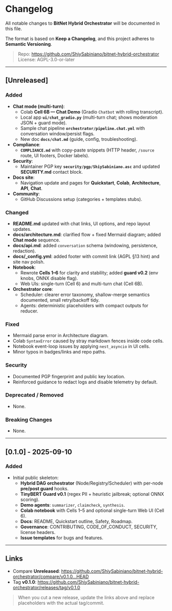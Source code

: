 # Changelog
All notable changes to **BitNet Hybrid Orchestrator** will be documented in this file.

The format is based on **Keep a Changelog**, and this project adheres to **Semantic Versioning**.

> Repo: https://github.com/ShiySabiniano/bitnet-hybrid-orchestrator  
> License: AGPL-3.0-or-later

---

## [Unreleased]
### Added
- **Chat mode (multi-turn)**:
  - Colab **Cell 6B — Chat Demo** (Gradio `Chatbot` with rolling transcript).
  - Local app **`ui/chat_gradio.py`** (multi-turn chat; shows moderation JSON + guard mode).
  - Sample chat pipeline **`orchestrator/pipeline.chat.yml`** with conversation window/persist flags.
  - New doc **`docs/chat.md`** (guide, config, troubleshooting).
- **Compliance**:
  - **`COMPLIANCE.md`** with copy-paste snippets (HTTP header, `/source` route, UI footers, Docker labels).
- **Security**:
  - Maintainer PGP key **`security/pgp/ShiySabiniano.asc`** and updated **SECURITY.md** contact block.
- **Docs site**:
  - Navigation update and pages for **Quickstart**, **Colab**, **Architecture**, **API**, **Chat**.
- **Community**:
  - GitHub Discussions setup (categories + templates stubs).

### Changed
- **README.md** updated with chat links, UI options, and repo layout updates.
- **docs/architecture.md**: clarified flow + fixed Mermaid diagram; added **Chat mode** sequence.
- **docs/api.md**: added `conversation` schema (windowing, persistence, redaction).
- **docs/_config.yml**: added footer with commit link (AGPL §13 hint) and site nav polish.
- **Notebook**:
  - Rewrote **Cells 1–6** for clarity and stability; added **guard v0.2** (env knobs, ONNX disable flag).
  - Web UIs: single-turn (Cell 6) and multi-turn chat (Cell 6B).
- **Orchestrator core**:
  - Scheduler: clearer error taxonomy, shallow-merge semantics documented, small retry/backoff tidy.
  - Agents: deterministic placeholders with compact outputs for reducer.

### Fixed
- Mermaid parse error in Architecture diagram.
- Colab `SyntaxError` caused by stray markdown fences inside code cells.
- Notebook event-loop issues by applying `nest_asyncio` in UI cells.
- Minor typos in badges/links and repo paths.

### Security
- Documented PGP fingerprint and public key location.
- Reinforced guidance to redact logs and disable telemetry by default.

### Deprecated / Removed
- None.

### Breaking Changes
- None.

---

## [0.1.0] - 2025-09-10
### Added
- Initial public skeleton:
  - **Hybrid DAG orchestrator** (Node/Registry/Scheduler) with per-node **pre/post guard** hooks.
  - **TinyBERT Guard v0.1** (regex PII + heuristic jailbreak; optional ONNX scoring).
  - **Demo agents**: `summarizer`, `claimcheck`, `synthesis`.
  - **Colab notebook** with Cells 1–5 and optional single-turn Web UI (Cell 6).
  - **Docs**: README, Quickstart outline, Safety, Roadmap.
  - **Governance**: CONTRIBUTING, CODE_OF_CONDUCT, SECURITY, license headers.
  - **Issue templates** for bugs and features.

---

## Links

- Compare **Unreleased**: https://github.com/ShiySabiniano/bitnet-hybrid-orchestrator/compare/v0.1.0...HEAD  
- Tag **v0.1.0**: https://github.com/ShiySabiniano/bitnet-hybrid-orchestrator/releases/tag/v0.1.0

> When you cut a new release, update the links above and replace placeholders with the actual tag/commit.
